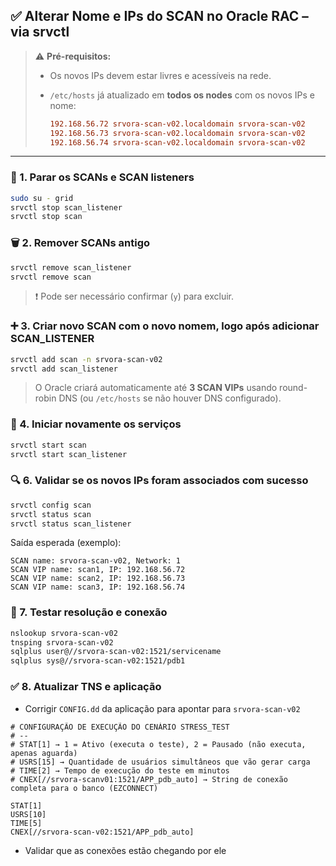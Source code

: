
## ✅ **Alterar Nome e IPs do SCAN no Oracle RAC – via srvctl**

> ⚠️ **Pré-requisitos:**
>
> * Os novos IPs devem estar livres e acessíveis na rede.
> * `/etc/hosts` já atualizado em **todos os nodes** com os novos IPs e nome:
>
>   ```ini
>   192.168.56.72 srvora-scan-v02.localdomain srvora-scan-v02
>   192.168.56.73 srvora-scan-v02.localdomain srvora-scan-v02
>   192.168.56.74 srvora-scan-v02.localdomain srvora-scan-v02
>   ```

---

### 🔁 1. **Parar os SCANs e SCAN listeners**

```bash
sudo su - grid
srvctl stop scan_listener
srvctl stop scan
```



### 🗑️ 2. **Remover SCANs antigo**

```bash
srvctl remove scan_listener
srvctl remove scan
```

> ❗ Pode ser necessário confirmar (`y`) para excluir.



### ➕ 3. **Criar novo SCAN com o novo nomem, logo após adicionar SCAN_LISTENER**

```bash
srvctl add scan -n srvora-scan-v02
srvctl add scan_listener
```

> O Oracle criará automaticamente até **3 SCAN VIPs** usando round-robin DNS (ou `/etc/hosts` se não houver DNS configurado).



### 🚀 4. **Iniciar novamente os serviços**

```bash
srvctl start scan
srvctl start scan_listener
```


### 🔍 6. **Validar se os novos IPs foram associados com sucesso**

```bash
srvctl config scan
srvctl status scan
srvctl status scan_listener
```

Saída esperada (exemplo):

```
SCAN name: srvora-scan-v02, Network: 1
SCAN VIP name: scan1, IP: 192.168.56.72
SCAN VIP name: scan2, IP: 192.168.56.73
SCAN VIP name: scan3, IP: 192.168.56.74
```



### 🧪 7. **Testar resolução e conexão**

```bash
nslookup srvora-scan-v02
tnsping srvora-scan-v02
sqlplus user@//srvora-scan-v02:1521/servicename
sqlplus sys@//srvora-scan-v02:1521/pdb1
```


### ✅ 8. **Atualizar TNS e aplicação**

* Corrigir `CONFIG.dd` da aplicação para apontar para `srvora-scan-v02`

```init
# CONFIGURAÇÃO DE EXECUÇÃO DO CENÁRIO STRESS_TEST
# --
# STAT[1] → 1 = Ativo (executa o teste), 2 = Pausado (não executa, apenas aguarda)
# USRS[15] → Quantidade de usuários simultâneos que vão gerar carga
# TIME[2] → Tempo de execução do teste em minutos
# CNEX[//srvora-scanv01:1521/APP_pdb_auto] → String de conexão completa para o banco (EZCONNECT)

STAT[1]
USRS[10]
TIME[5]
CNEX[//srvora-scan-v02:1521/APP_pdb_auto]
```
  
* Validar que as conexões estão chegando por ele


